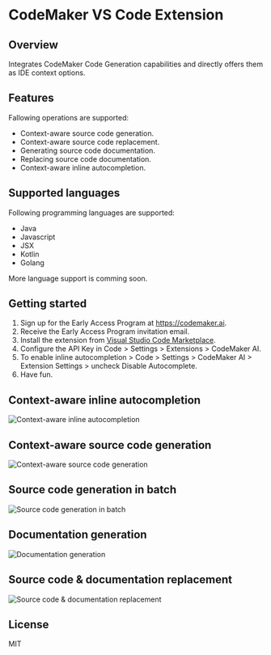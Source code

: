 # CodeMaker VS Code Extension

## Overview

Integrates CodeMaker Code Generation capabilities and directly offers them as IDE context options.

## Features

Fallowing operations are supported:

* Context-aware source code generation.
* Context-aware source code replacement.
* Generating source code documentation.
* Replacing source code documentation.
* Context-aware inline autocompletion.

## Supported languages

Following programming languages are supported:

* Java
* Javascript
* JSX
* Kotlin
* Golang

More language support is comming soon.

## Getting started

1. Sign up for the Early Access Program at https://codemaker.ai.
2. Receive the Early Access Program invitation email. 
3. Install the extension from [Visual Studio Code Marketplace](https://marketplace.visualstudio.com/items?itemName=codemakerai.codemakerai).
4. Configure the API Key in Code > Settings > Extensions > CodeMaker AI.
5. To enable inline autocompletion > Code > Settings > CodeMaker AI > Extension Settings > uncheck Disable Autocomplete.
6. Have fun.

## Context-aware inline autocompletion
![Context-aware inline autocompletion](./img/completion-demo.gif)

## Context-aware source code generation

![Context-aware source code generation](./img/code-gen.gif)

## Source code generation in batch

![Source code generation in batch](./img/code-gen-multi-file.gif)

## Documentation generation

![Documentation generation](./img/doc-gen.gif)

## Source code & documentation replacement

![Source code & documentation replacement](./img/replacement.gif)

## License

MIT